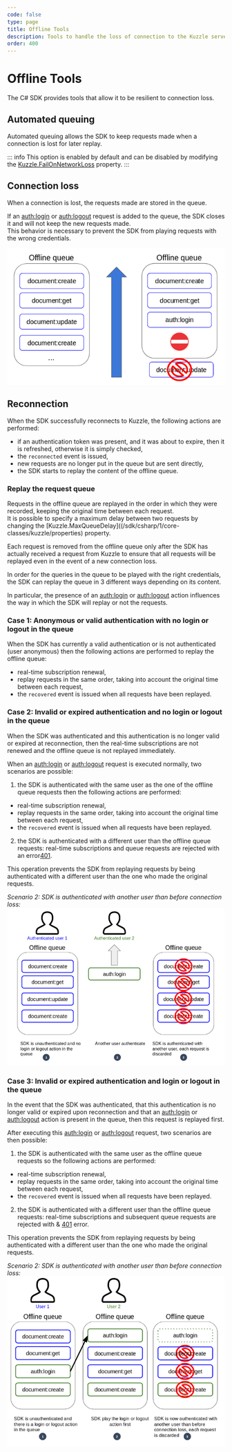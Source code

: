 ```yaml
---
code: false
type: page
title: Offline Tools
description: Tools to handle the loss of connection to the Kuzzle server
order: 400
---
```


# Offline Tools

The C# SDK provides tools that allow it to be resilient to connection loss. 

## Automated queuing

Automated queuing allows the SDK to keep requests made when a connection is lost for later replay.  

::: info
This option is enabled by default and can be disabled by modifying the [Kuzzle.FailOnNetworkLoss](/sdk/csharp/1/core-classes/kuzzle/properties) property.
:::

## Connection loss

When a connection is lost, the requests made are stored in the queue.  

If an [auth:login](/sdk/csharp/1/controllers/auth/login) or [auth:logout](/sdk/csharp/1/controllers/auth/login) request is added to the queue, the SDK closes it and will not keep the new requests made.  
This behavior is necessary to prevent the SDK from playing requests with the wrong credentials.

![offline queue closed](./offline-queue-closed.png)

## Reconnection

When the SDK successfully reconnects to Kuzzle, the following actions are performed:
  - if an authentication token was present, and it was about to expire, then it is refreshed, otherwise it is simply checked,
  - the `reconnected` event is issued,
  - new requests are no longer put in the queue but are sent directly,
  - the SDK starts to replay the content of the offline queue.

### Replay the request queue

Requests in the offline queue are replayed in the order in which they were recorded, keeping the original time between each request.  
It is possible to specify a maximum delay between two requests by changing the [Kuzzle.MaxQueueDelay]((/sdk/csharp/1/core-classes/kuzzle/properties) property.  

Each request is removed from the offline queue only after the SDK has actually received a request from Kuzzle to ensure that all requests will be replayed even in the event of a new connection loss.

In order for the queries in the queue to be played with the right credentials, the SDK can replay the queue in 3 different ways depending on its content.  

In particular, the presence of an [auth:login](/sdk/csharp/1/controllers/auth/login) or [auth:logout](/sdk/csharp/1/controllers/auth/login) action influences the way in which the SDK will replay or not the requests.

### Case 1: Anonymous or valid authentication with no login or logout in the queue

When the SDK has currently a valid authentication or is not authenticated (user anonymous) then the following actions are performed to replay the offline queue:
  - real-time subscription renewal,
  - replay requests in the same order, taking into account the original time between each request,
  - the `recovered` event is issued when all requests have been replayed.

### Case 2: Invalid or expired authentication and no login or logout in the queue

When the SDK was authenticated and this authentication is no longer valid or expired at reconnection, then the real-time subscriptions are not renewed and the offline queue is not replayed immediately. 

When an [auth:login](/sdk/csharp/1/controllers/auth/login) or [auth:logout](/sdk/csharp/1/controllers/auth/login) request is executed normally, two scenarios are possible:
 1) the SDK is authenticated with the same user as the one of the offline queue requests then the following actions are performed:
  - real-time subscription renewal,
  - replay requests in the same order, taking into account the original time between each request,
  - the `recovered` event is issued when all requests have been replayed.

 2) the SDK is authenticated with a different user than the offline queue requests: real-time subscriptions and queue requests are rejected with an error[401](/core/1/api/essentials/errors#specific-errors).

This operation prevents the SDK from replaying requests by being authenticated with a different user than the one who made the original requests.

*Scenario 2: SDK is authenticated with another user than before connection loss:*
![offline queue with invalid auth and no login/logout](./offline-queue-invalid-auth-no-login.png)

### Case 3: Invalid or expired authentication and login or logout in the queue

In the event that the SDK was authenticated, that this authentication is no longer valid or expired upon reconnection and that an [auth:login](/sdk/csharp/1/controllers/auth/login) or [auth:logout](/sdk/csharp/1/controllers/auth/login) action is present in the queue, then this request is replayed first.  

After executing this [auth:login](/sdk/csharp/1/controllers/auth/login) or [auth:logout](/sdk/csharp/1/controllers/auth/login) request, two scenarios are then possible:
 1) the SDK is authenticated with the same user as the offline queue requests so the following actions are performed:
  - real-time subscription renewal,
  - replay requests in the same order, taking into account the original time between each request,
  - the `recovered` event is issued when all requests have been replayed.
 2) the SDK is authenticated with a different user than the offline queue requests: real-time subscriptions and subsequent queue requests are rejected with & [401](/core/1/api/essentials/errors#specific-errors) error.

This operation prevents the SDK from replaying requests by being authenticated with a different user than the one who made the original requests.

*Scenario 2: SDK is authenticated with another user than before connection loss:*
![offline queue with invalid auth and login/logout present](./offline-queue-invalid-auth-with-login.png)
